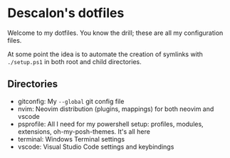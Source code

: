# Descalon's dotfiles

Welcome to my dotfiles.
You know the drill; these are all my configuration files.

At some point the idea is to automate the creation of symlinks with `./setup.ps1` in both root and child directories.

## Directories

* gitconfig:
    My `--global` git config file
* nvim:
    Neovim distribution (plugins, mappings) for both neovim and vscode
* psprofile:
    All I need for my powershell setup: profiles, modules, extensions, oh-my-posh-themes.
    It's all here
* terminal:
    Windows Terminal settings
* vscode:
    Visual Studio Code settings and keybindings
